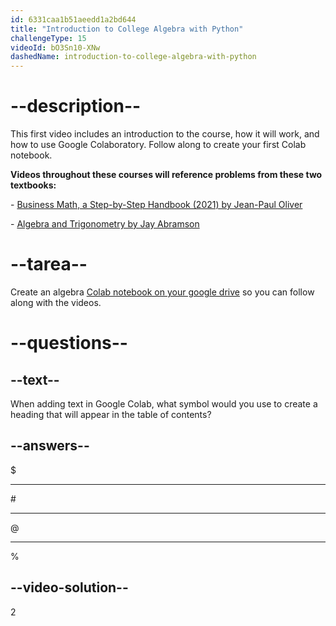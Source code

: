 ```yaml
---
id: 6331caa1b51aeedd1a2bd644
title: "Introduction to College Algebra with Python"
challengeType: 15
videoId: bO3Sn10-XNw
dashedName: introduction-to-college-algebra-with-python
---
```


# --description--

This first video includes an introduction to the course, how it will work, and how to use Google Colaboratory. Follow along to create your first Colab notebook.

**Videos throughout these courses will reference problems from these two textbooks:**

\- <a href="https://lyryx.com/subjects/business/business-mathematics/" target="_blank" rel="noopener noreferrer nofollow">Business Math, a Step-by-Step Handbook (2021) by Jean-Paul Oliver</a>

\- <a href="https://openstax.org/details/books/algebra-and-trigonometry" target="_blank" rel="noopener noreferrer nofollow">Algebra and Trigonometry by Jay Abramson</a>

# --tarea--

Create an algebra <a href="https://drive.google.com/" target="_blank" rel="noopener noreferrer nofollow">Colab notebook on your google drive</a> so you can follow along with the videos.

# --questions--

## --text--

When adding text in Google Colab, what symbol would you use to create a heading that will appear in the table of contents?

## --answers--

&dollar;

---

&num;

---

&commat;

---

&percnt;

## --video-solution--

2
